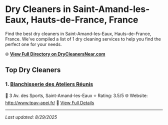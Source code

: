 # Dry Cleaners in Saint-Amand-les-Eaux, Hauts-de-France, France

Find the best dry cleaners in Saint-Amand-les-Eaux, Hauts-de-France, France. We've compiled a list of 1 dry cleaning services to help you find the perfect one for your needs.

🌐 **[View Full Directory on DryCleanersNear.com](https://drycleanersnear.com/city/France/Hauts-de-France/Saint-Amand-les-Eaux)**

## Top Dry Cleaners

### 1. [Blanchisserie des Ateliers Réunis](https://drycleanersnear.com/dryCleaner/68ae6774c95ff2c6096b13c9/blanchisserie-des-ateliers-r-unis)
📍 3 Av. des Sports, Saint-Amand-les-Eaux
⭐ Rating: 3.5/5
🌐 Website: http://www.tpav-apei.fr/
🔗 [View Full Details](https://drycleanersnear.com/dryCleaner/68ae6774c95ff2c6096b13c9/blanchisserie-des-ateliers-r-unis)


---

*Last updated: 8/29/2025*
